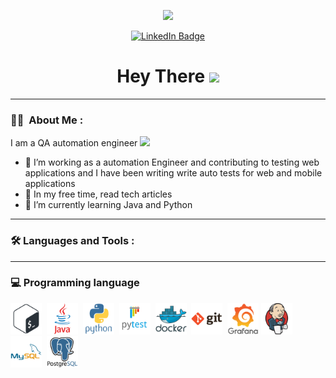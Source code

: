 <p align="center"><img src="https://media.giphy.com/media/M9gbBd9nbDrOTu1Mqx/giphy.gif" width="100"/></p>
<p align="center">
<p align="center">
<a href="https://www.linkedin.com/in/konstantinn-soldatov/"><img src="https://img.shields.io/badge/LinkedIn-blueviolet?logo=linkedin&logoColor=white&style=plastic" alt="LinkedIn Badge"/></a>
</p>

<h1 align="center">Hey There <img src="https://media.giphy.com/media/hvRJCLFzcasrR4ia7z/giphy.gif" width="40"></h1>

 ---

### :man_technologist: &nbsp;About Me :
I am a QA automation engineer <img src="https://media.giphy.com/media/o0Rt4V9LCazPG/giphy.gif" width="20">
- :telescope: I’m working as a automation Engineer and contributing to testing  web applications and I have been writing write auto tests for web and mobile applications
- 💬 In my free time, read tech articles 
- 🌱 I’m currently learning Java and Python

---

### 🛠️ Languages and Tools :

---

### 💻 Programming language
<div>
<img src="https://github.com/devicons/devicon/blob/master/icons/bash/bash-plain.svg" title="Bash" alt="Bash" width="50" height="50"/>&nbsp;
<img src="https://github.com/devicons/devicon/blob/master/icons/java/java-original-wordmark.svg" title="Java" alt="Java" width="50" height="50"/>&nbsp;
<img src="https://github.com/devicons/devicon/blob/master/icons/python/python-original-wordmark.svg" title="python" alt="python" width="50" height="50"/>&nbsp;
<img src="https://github.com/devicons/devicon/blob/master/icons/pytest/pytest-original-wordmark.svg" title="pytest" alt="pytest" width="50" height="50"/>&nbsp;
<img src="https://github.com/devicons/devicon/blob/master/icons/docker/docker-original-wordmark.svg" title="Docker" alt="Docker" width="50" height="50"/>&nbsp;
<img src="https://github.com/devicons/devicon/blob/master/icons/git/git-original-wordmark.svg" title="Git" alt="Git" width="50" height="50"/>&nbsp;
<img src="https://github.com/devicons/devicon/blob/master/icons/grafana/grafana-original-wordmark.svg" title="grafana" alt="grafana" width="50" height="50"/>&nbsp;<img 
<img src="https://github.com/devicons/devicon/blob/master/icons/jenkins/jenkins-original.svg" title="jenkins" alt="jenkins" width="50" height="50"/>&nbsp;
<img src="https://github.com/devicons/devicon/blob/master/icons/mysql/mysql-original-wordmark.svg" title="mysql" alt="mysql" width="50" height="50"/>&nbsp;
<img src="https://github.com/devicons/devicon/blob/master/icons/postgresql/postgresql-original-wordmark.svg" title="postgresql" alt="postgresql" width="50" 
</div>
